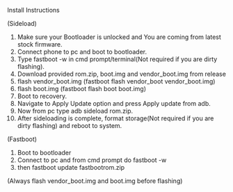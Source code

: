 Install Instructions

(Sideload)
1. Make sure your Bootloader is unlocked and You are coming from latest stock firmware.
2. Connect phone to pc and boot to bootloader.
3. Type fastboot -w in cmd prompt/terminal(Not required if you are dirty flashing).
4. Download provided rom.zip, boot.img and vendor_boot.img from release
5. flash vendor_boot.img (fastboot flash vendor_boot vendor_boot.img)
6. flash boot.img (fastboot flash boot boot.img)
8. Boot to recovery.
9. Navigate to Apply Update option and press Apply update from adb.
10. Now from pc type adb sideload rom.zip.
11. After sideloading is complete, format storage(Not required if you are dirty flashing) and reboot to system.

(Fastboot)
1. Boot to bootloader
2. Connect to pc and from cmd prompt do fastboot -w
3. then fastboot update fastbootrom.zip

(Always flash vendor_boot.img and boot.img before flashing)
